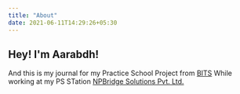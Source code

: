 ```yaml
---
title: "About"
date: 2021-06-11T14:29:26+05:30
---
```


## Hey! I'm Aarabdh!

And this is my journal for my Practice School Project from [BITS](https://www.bits-pilani.ac.in/goa/)
While working at my PS STation [NPBridge Solutions Pvt. Ltd.](https://www.npbridge.com/)